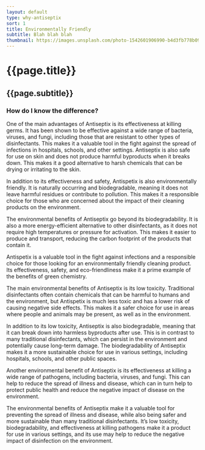 ```yaml
---
layout: default
type: why-antiseptix
sort: 1
title: Environmentally Friendly
subtitle: Blah blah blah
thumbnail: https://images.unsplash.com/photo-1542601906990-b4d3fb778b09?ixlib=rb-4.0.3&ixid=MnwxMjA3fDB8MHxwaG90by1wYWdlfHx8fGVufDB8fHx8&auto=format&fit=crop&w=2213&q=80
---
```

# {{page.title}}

## {{page.subtitle}}

### How do I know the difference?

One of the main advantages of Antiseptix is its effectiveness at killing germs. It has been shown to be effective against a wide range of bacteria, viruses, and fungi, including those that are resistant to other types of disinfectants. This makes it a valuable tool in the fight against the spread of infections in hospitals, schools, and other settings.
Antiseptix is also safe for use on skin and does not produce harmful byproducts when it breaks down. This makes it a good alternative to harsh chemicals that can be drying or irritating to the skin.

In addition to its effectiveness and safety, Antispetix is also environmentally friendly. It is naturally occurring and biodegradable, meaning it does not leave harmful residues or contribute to pollution. This makes it a responsible choice for those who are concerned about the impact of their cleaning products on the environment.

The environmental benefits of Antiseptix go beyond its biodegradability. It is also a more energy-efficient alternative to other disinfectants, as it does not require high temperatures or pressure for activation. This makes it easier to produce and transport, reducing the carbon footprint of the products that contain it.

Antispetix is a valuable tool in the fight against infections and a responsible choice for those looking for an environmentally friendly cleaning product. Its effectiveness, safety, and eco-friendliness make it a prime example of the benefits of green chemistry.

The main environmental benefits of Antiseptix is its low toxicity. Traditional disinfectants often contain chemicals that can be harmful to humans and the environment, but Antispetix is much less toxic and has a lower risk of causing negative side effects. This makes it a safer choice for use in areas where people and animals may be present, as well as in the environment.

In addition to its low toxicity, Antiseptix is also biodegradable, meaning that it can break down into harmless byproducts after use. This is in contrast to many traditional disinfectants, which can persist in the environment and potentially cause long-term damage. The biodegradability of Antiseptix makes it a more sustainable choice for use in various settings, including hospitals, schools, and other public spaces.

Another environmental benefit of Antiseptix is its effectiveness at killing a wide range of pathogens, including bacteria, viruses, and fungi. This can help to reduce the spread of illness and disease, which can in turn help to protect public health and reduce the negative impact of disease on the environment. 

The environmental benefits of Antiseptix make it a valuable tool for preventing the spread of illness and disease, while also being safer and more sustainable than many traditional disinfectants. It’s low toxicity, biodegradability, and effectiveness at killing pathogens make it a product for use in various settings, and its use may help to reduce the negative impact of disinfection on the environment.